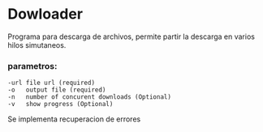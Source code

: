 # Dowloader

Programa para descarga de archivos, permite partir la descarga en varios hilos simutaneos.

### parametros:

    -url file url (required)
    -o   output file (required)
    -n   number of concurent downloads (Optional) 
    -v   show progress (Optional)

Se implementa recuperacion de errores
